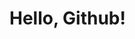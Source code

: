 <!DOCTYPE html>
<html lang="en">
<head>
 <meta charset="UTF-8")
 <meta name="viewport" content="device-width, initial-scale=1.0">
 <title>My First Page</title>
</head>
<body>
<h1>Hello, Github!</h1>
</body>
</html>
